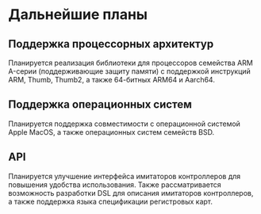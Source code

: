 ﻿# Дальнейшие планы

## Поддержка процессорных архитектур
Планируется реализация библиотеки для процессоров семейства ARM A-серии (поддерживающие защиту памяти) с поддержкой инструкций ARM, Thumb, Thumb2, а также 64-битных ARM64 и Aarch64.

## Поддержка операционных систем
Планируется поддержка совместимости с операционной системой Apple MacOS, а также операционных систем семейств BSD.

## API
Планируется улучшение интерфейса имитаторов контроллеров для повышения удобства использования. Также рассматривается возможность разработки DSL для описания имитаторов контроллеров, а также поддержка языка спецификации регистровых карт.
